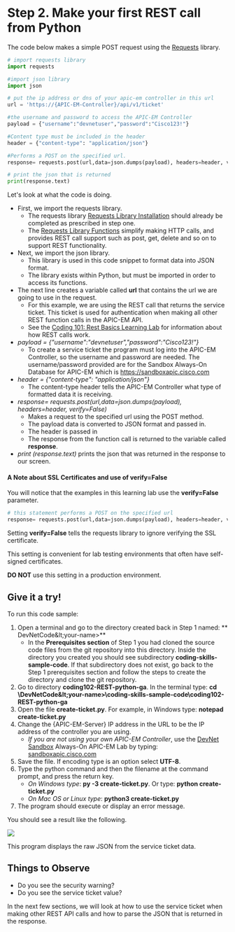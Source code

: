 # Step 2. Make your first REST call from Python
The code below makes a simple POST request using the [Requests](http://docs.python-requests.org/en/latest/user/install/#install) library.

```python
# import requests library
import requests

#import json library
import json

# put the ip address or dns of your apic-em controller in this url
url = 'https://{APIC-EM-Controller}/api/v1/ticket'

#the username and password to access the APIC-EM Controller
payload = {"username":"devnetuser","password":"Cisco123!"}

#Content type must be included in the header
header = {"content-type": "application/json"}

#Performs a POST on the specified url.
response= requests.post(url,data=json.dumps(payload), headers=header, verify=False)

# print the json that is returned
print(response.text)
```

Let's look at what the code is doing.

* First, we import the requests library.
    * The requests library [Requests Library Installation](http://docs.python-requests.org/en/latest/user/install/#install) should already be completed as prescribed in step one.
    * The [Requests Library Functions](http://docs.python-requests.org/en/latest/) simplify making HTTP calls, and provides REST call support such as post, get, delete and so on to support REST functionality.
* Next, we import the json library.
    * This library is used in this code snippet to format data into JSON format.
    * The library exists within Python, but must be imported in order to access its functions.
* The next line creates a variable called **url** that contains the url we are going to use in the request.
    * For this example, we are using the REST call that returns the service ticket.  This ticket is used for authentication when making all other REST function calls in the APIC-EM API.   
    * See the [Coding 101: Rest Basics Learning Lab](/lab/coding-101-rest-basics-ga/step/1) for information about how REST calls work.
* *payload = {"username":"devnetuser","password":"Cisco123!"}*
    * To create a service ticket the program must log into the APIC-EM Controller, so the username and password are needed.  The username/password provided are for the Sandbox Always-On Database for APIC-EM which is https://sandboxapic.cisco.com
* *header = {"content-type": "application/json"}*
    * The content-type header tells the APIC-EM Controller what type of formatted data it is receiving.
* *response= requests.post(url,data=json.dumps(payload), headers=header, verify=False)*
    * Makes a request to the specified url using the POST method.
    * The payload data is converted to JSON format and passed in.
    * The header is passed in
    * The response from the function call is returned to the variable called **response**.
* *print (response.text)* prints the json that was returned in the response to our screen.


#### A Note about SSL Certificates and use of verify=False

You will notice that the examples in this learning lab use the **verify=False** parameter.

```python
# this statement performs a POST on the specified url
response= requests.post(url,data=json.dumps(payload), headers=header, verify=False)

```
Setting **verify=False** tells the requests library to ignore verifying the SSL certificate.

This setting is convenient for lab testing environments that often have self-signed certificates.

**DO NOT** use this setting in a production environment.

## Give it a try!

To run this code sample:
1. Open a terminal and go to the directory created back in Step 1 named: ** DevNetCode\&lt;your-name&gt;**
    * In the **Prerequisites section** of Step 1 you had cloned the source code files from the git repository into this directory.  Inside the directory you created you should see subdirectory **coding-skills-sample-code**. If that subdirectory does not exist, go back to the Step 1 prerequisites section and follow the steps to create the directory and clone the git repository.
2. Go to directory **coding102-REST-python-ga**.  In the terminal type:
**cd \DevNetCode\&lt;your-name&gt;\coding-skills-sample-code\coding102-REST-python-ga**
3. Open the file **create-ticket.py**.  For example, in Windows type: **notepad create-ticket.py**
4. Change the {APIC-EM-Server} IP address in the URL to be the IP address of the controller you are using.
    * *If you are not using your own APIC-EM Controller*, use the [DevNet Sandbox](https://developer.cisco.com/site/devnet/sandbox/) Always-On APIC-EM Lab by typing: [sandboxapic.cisco.com](https://sandboxapic.cisco.com)
5. Save the file.  If encoding type is an option select **UTF-8**.
6. Type the python command and then the filename at the command prompt, and press the return key.
    * *On Windows type*: **py -3 create-ticket.py**.  Or type: **python create-ticket.py**
    * *On Mac OS or Linux type*: **python3 create-ticket.py**
7. The program should execute or display an error message.

You should see a result like the following.

![](/posts/files/coding-102-rest-python-ga/assets/images/create-ticket.png)

This program displays the raw JSON from the service ticket data.

## Things to Observe
* Do you see the security warning?
* Do you see the service ticket value?

In the next few sections, we will look at how to use the service ticket when making other REST API calls and how to parse the JSON that is returned in the response.
